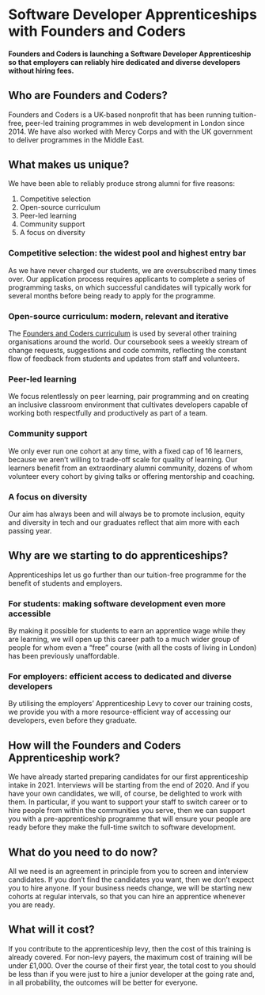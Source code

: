 # Software Developer Apprenticeships with Founders and Coders

#### Founders and Coders is launching a Software Developer Apprenticeship so that employers can reliably hire dedicated and diverse developers without hiring fees.

## Who are Founders and Coders?
Founders and Coders is a UK-based nonprofit that has been running tuition-free, peer-led training programmes in web development in London since 2014. We have also worked with Mercy Corps and with the UK government to deliver programmes in the Middle East.

## What makes us unique?
We have been able to reliably produce strong alumni for five reasons:
1. Competitive selection
2. Open-source curriculum
3. Peer-led learning
4. Community support
5. A focus on diversity


### Competitive selection: the widest pool and highest entry bar
As we have never charged our students, we are oversubscribed many times over. Our application process requires applicants to complete a series of programming tasks, on which successful candidates will typically work for several months before being ready to apply for the programme.

### Open-source curriculum: modern, relevant and iterative
The [Founders and Coders curriculum](https://founders-and-coders.gitbook.io/coursebook/) is used by several other training organisations around the world. Our coursebook sees a weekly stream of change requests, suggestions and code commits, reflecting the constant flow of feedback from students and updates from staff and volunteers.

### Peer-led learning
We focus relentlessly on peer learning, pair programming and on creating an inclusive classroom environment that cultivates developers capable of working both respectfully and productively as part of a team.

### Community support
We only ever run one cohort at any time, with a fixed cap of 16 learners, because we aren’t willing to trade-off scale for quality of learning. Our learners benefit from an extraordinary alumni community, dozens of whom volunteer every cohort by giving talks or offering mentorship and coaching. 

### A focus on diversity
Our aim has always been and will always be to promote inclusion, equity and diversity in tech and our graduates reflect that aim more with each passing year.

## Why are we starting to do apprenticeships?
Apprenticeships let us go further than our tuition-free programme for the benefit of students and employers.

### For students: making software development even more accessible
By making it possible for students to earn an apprentice wage while they are learning, we will open up this career path to a much wider group of people for whom even a “free” course (with all the costs of living in London) has been previously unaffordable.

### For employers: efficient access to dedicated and diverse developers
By utilising the employers’ Apprenticeship Levy to cover our training costs, we provide you with a more resource-efficient way of accessing our developers, even before they graduate. 

## How will the Founders and Coders Apprenticeship work?
We have already started preparing candidates for our first apprenticeship intake in 2021. Interviews will be starting from the end of 2020. And if you have your own candidates, we will, of course, be delighted to work with them. In particular, if you want to support your staff to switch career or to hire people from within the communities you serve, then we can support you with a pre-apprenticeship programme that will ensure your people are ready before they make the full-time switch to software development. 

## What do you need to do now?
All we need is an agreement in principle from you to screen and interview candidates. If you don’t find the candidates you want, then we don’t expect you to hire anyone. If your business needs change, we will be starting new cohorts at regular intervals, so that you can hire an apprentice whenever you are ready. 

## What will it cost?
If you contribute to the apprenticeship levy, then the cost of this training is already covered. For non-levy payers, the maximum cost of training will be under £1,000. Over the course of their first year, the total cost to you should be less than if you were just to hire a junior developer at the going rate and, in all probability, the outcomes will be better for everyone. 
